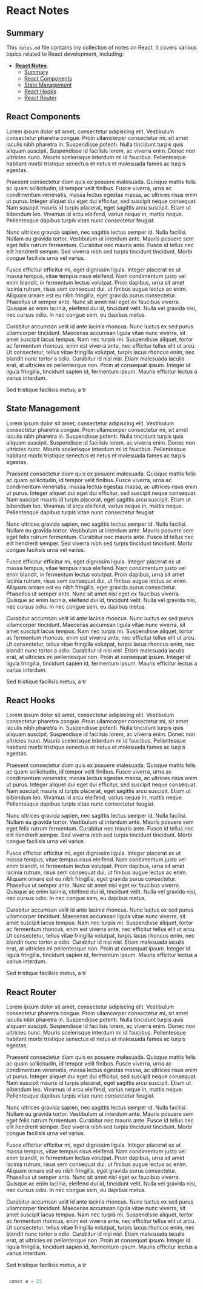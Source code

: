 # **React Notes**

## Summary

This `notes.md` file contains my collection of notes on React. It covers various topics related to React development, including:

- [**React Notes**](#react-notes)
  - [Summary](#summary)
  - [React Components](#react-components)
  - [State Management](#state-management)
  - [React Hooks](#react-hooks)
  - [React Router](#react-router)

## React Components

Lorem ipsum dolor sit amet, consectetur adipiscing elit. Vestibulum consectetur pharetra congue. Proin ullamcorper consectetur mi, sit amet iaculis nibh pharetra in. Suspendisse potenti. Nulla tincidunt turpis quis aliquam suscipit. Suspendisse id facilisis lorem, ac viverra enim. Donec non ultricies nunc. Mauris scelerisque interdum mi id faucibus. Pellentesque habitant morbi tristique senectus et netus et malesuada fames ac turpis egestas.

Praesent consectetur diam quis ex posuere malesuada. Quisque mattis felis ac quam sollicitudin, id tempor velit finibus. Fusce viverra, urna ac condimentum venenatis, massa lectus egestas massa, ac ultrices risus enim ut purus. Integer aliquet dui eget dui efficitur, sed suscipit neque consequat. Nam suscipit mauris id turpis placerat, eget sagittis arcu suscipit. Etiam ut bibendum leo. Vivamus id arcu eleifend, varius neque in, mattis neque. Pellentesque dapibus turpis vitae nunc consectetur feugiat.

Nunc ultrices gravida sapien, nec sagittis lectus semper id. Nulla facilisi. Nullam eu gravida tortor. Vestibulum ut interdum ante. Mauris posuere sem eget felis rutrum fermentum. Curabitur nec mauris ante. Fusce id tellus nec elit hendrerit semper. Sed viverra nibh sed turpis tincidunt tincidunt. Morbi congue facilisis urna vel varius.

Fusce efficitur efficitur mi, eget dignissim ligula. Integer placerat ex ut massa tempus, vitae tempus risus eleifend. Nam condimentum justo vel enim blandit, in fermentum lectus volutpat. Proin dapibus, urna sit amet lacinia rutrum, risus sem consequat dui, ut finibus augue lectus ac enim. Aliquam ornare est eu nibh fringilla, eget gravida purus consectetur. Phasellus ut semper ante. Nunc sit amet nisl eget ex faucibus viverra. Quisque ac enim lacinia, eleifend dui id, tincidunt velit. Nulla vel gravida nisi, nec cursus odio. In nec congue sem, eu dapibus metus.

Curabitur accumsan velit id ante lacinia rhoncus. Nunc luctus ex sed purus ullamcorper tincidunt. Maecenas accumsan ligula vitae nunc viverra, sit amet suscipit lacus tempus. Nam nec turpis mi. Suspendisse aliquet, tortor ac fermentum rhoncus, enim est viverra ante, nec efficitur tellus elit ut arcu. Ut consectetur, tellus vitae fringilla volutpat, turpis lacus rhoncus enim, nec blandit nunc tortor a odio. Curabitur id nisi nisl. Etiam malesuada iaculis erat, at ultricies mi pellentesque non. Proin at consequat ipsum. Integer id ligula fringilla, tincidunt sapien id, fermentum ipsum. Mauris efficitur lectus a varius interdum.

Sed tristique facilisis metus, a tr

## State Management

Lorem ipsum dolor sit amet, consectetur adipiscing elit. Vestibulum consectetur pharetra congue. Proin ullamcorper consectetur mi, sit amet iaculis nibh pharetra in. Suspendisse potenti. Nulla tincidunt turpis quis aliquam suscipit. Suspendisse id facilisis lorem, ac viverra enim. Donec non ultricies nunc. Mauris scelerisque interdum mi id faucibus. Pellentesque habitant morbi tristique senectus et netus et malesuada fames ac turpis egestas.

Praesent consectetur diam quis ex posuere malesuada. Quisque mattis felis ac quam sollicitudin, id tempor velit finibus. Fusce viverra, urna ac condimentum venenatis, massa lectus egestas massa, ac ultrices risus enim ut purus. Integer aliquet dui eget dui efficitur, sed suscipit neque consequat. Nam suscipit mauris id turpis placerat, eget sagittis arcu suscipit. Etiam ut bibendum leo. Vivamus id arcu eleifend, varius neque in, mattis neque. Pellentesque dapibus turpis vitae nunc consectetur feugiat.

Nunc ultrices gravida sapien, nec sagittis lectus semper id. Nulla facilisi. Nullam eu gravida tortor. Vestibulum ut interdum ante. Mauris posuere sem eget felis rutrum fermentum. Curabitur nec mauris ante. Fusce id tellus nec elit hendrerit semper. Sed viverra nibh sed turpis tincidunt tincidunt. Morbi congue facilisis urna vel varius.

Fusce efficitur efficitur mi, eget dignissim ligula. Integer placerat ex ut massa tempus, vitae tempus risus eleifend. Nam condimentum justo vel enim blandit, in fermentum lectus volutpat. Proin dapibus, urna sit amet lacinia rutrum, risus sem consequat dui, ut finibus augue lectus ac enim. Aliquam ornare est eu nibh fringilla, eget gravida purus consectetur. Phasellus ut semper ante. Nunc sit amet nisl eget ex faucibus viverra. Quisque ac enim lacinia, eleifend dui id, tincidunt velit. Nulla vel gravida nisi, nec cursus odio. In nec congue sem, eu dapibus metus.

Curabitur accumsan velit id ante lacinia rhoncus. Nunc luctus ex sed purus ullamcorper tincidunt. Maecenas accumsan ligula vitae nunc viverra, sit amet suscipit lacus tempus. Nam nec turpis mi. Suspendisse aliquet, tortor ac fermentum rhoncus, enim est viverra ante, nec efficitur tellus elit ut arcu. Ut consectetur, tellus vitae fringilla volutpat, turpis lacus rhoncus enim, nec blandit nunc tortor a odio. Curabitur id nisi nisl. Etiam malesuada iaculis erat, at ultricies mi pellentesque non. Proin at consequat ipsum. Integer id ligula fringilla, tincidunt sapien id, fermentum ipsum. Mauris efficitur lectus a varius interdum.

Sed tristique facilisis metus, a tr

## React Hooks

Lorem ipsum dolor sit amet, consectetur adipiscing elit. Vestibulum consectetur pharetra congue. Proin ullamcorper consectetur mi, sit amet iaculis nibh pharetra in. Suspendisse potenti. Nulla tincidunt turpis quis aliquam suscipit. Suspendisse id facilisis lorem, ac viverra enim. Donec non ultricies nunc. Mauris scelerisque interdum mi id faucibus. Pellentesque habitant morbi tristique senectus et netus et malesuada fames ac turpis egestas.

Praesent consectetur diam quis ex posuere malesuada. Quisque mattis felis ac quam sollicitudin, id tempor velit finibus. Fusce viverra, urna ac condimentum venenatis, massa lectus egestas massa, ac ultrices risus enim ut purus. Integer aliquet dui eget dui efficitur, sed suscipit neque consequat. Nam suscipit mauris id turpis placerat, eget sagittis arcu suscipit. Etiam ut bibendum leo. Vivamus id arcu eleifend, varius neque in, mattis neque. Pellentesque dapibus turpis vitae nunc consectetur feugiat.

Nunc ultrices gravida sapien, nec sagittis lectus semper id. Nulla facilisi. Nullam eu gravida tortor. Vestibulum ut interdum ante. Mauris posuere sem eget felis rutrum fermentum. Curabitur nec mauris ante. Fusce id tellus nec elit hendrerit semper. Sed viverra nibh sed turpis tincidunt tincidunt. Morbi congue facilisis urna vel varius.

Fusce efficitur efficitur mi, eget dignissim ligula. Integer placerat ex ut massa tempus, vitae tempus risus eleifend. Nam condimentum justo vel enim blandit, in fermentum lectus volutpat. Proin dapibus, urna sit amet lacinia rutrum, risus sem consequat dui, ut finibus augue lectus ac enim. Aliquam ornare est eu nibh fringilla, eget gravida purus consectetur. Phasellus ut semper ante. Nunc sit amet nisl eget ex faucibus viverra. Quisque ac enim lacinia, eleifend dui id, tincidunt velit. Nulla vel gravida nisi, nec cursus odio. In nec congue sem, eu dapibus metus.

Curabitur accumsan velit id ante lacinia rhoncus. Nunc luctus ex sed purus ullamcorper tincidunt. Maecenas accumsan ligula vitae nunc viverra, sit amet suscipit lacus tempus. Nam nec turpis mi. Suspendisse aliquet, tortor ac fermentum rhoncus, enim est viverra ante, nec efficitur tellus elit ut arcu. Ut consectetur, tellus vitae fringilla volutpat, turpis lacus rhoncus enim, nec blandit nunc tortor a odio. Curabitur id nisi nisl. Etiam malesuada iaculis erat, at ultricies mi pellentesque non. Proin at consequat ipsum. Integer id ligula fringilla, tincidunt sapien id, fermentum ipsum. Mauris efficitur lectus a varius interdum.

Sed tristique facilisis metus, a tr

## React Router

Lorem ipsum dolor sit amet, consectetur adipiscing elit. Vestibulum consectetur pharetra congue. Proin ullamcorper consectetur mi, sit amet iaculis nibh pharetra in. Suspendisse potenti. Nulla tincidunt turpis quis aliquam suscipit. Suspendisse id facilisis lorem, ac viverra enim. Donec non ultricies nunc. Mauris scelerisque interdum mi id faucibus. Pellentesque habitant morbi tristique senectus et netus et malesuada fames ac turpis egestas.

Praesent consectetur diam quis ex posuere malesuada. Quisque mattis felis ac quam sollicitudin, id tempor velit finibus. Fusce viverra, urna ac condimentum venenatis, massa lectus egestas massa, ac ultrices risus enim ut purus. Integer aliquet dui eget dui efficitur, sed suscipit neque consequat. Nam suscipit mauris id turpis placerat, eget sagittis arcu suscipit. Etiam ut bibendum leo. Vivamus id arcu eleifend, varius neque in, mattis neque. Pellentesque dapibus turpis vitae nunc consectetur feugiat.

Nunc ultrices gravida sapien, nec sagittis lectus semper id. Nulla facilisi. Nullam eu gravida tortor. Vestibulum ut interdum ante. Mauris posuere sem eget felis rutrum fermentum. Curabitur nec mauris ante. Fusce id tellus nec elit hendrerit semper. Sed viverra nibh sed turpis tincidunt tincidunt. Morbi congue facilisis urna vel varius.

Fusce efficitur efficitur mi, eget dignissim ligula. Integer placerat ex ut massa tempus, vitae tempus risus eleifend. Nam condimentum justo vel enim blandit, in fermentum lectus volutpat. Proin dapibus, urna sit amet lacinia rutrum, risus sem consequat dui, ut finibus augue lectus ac enim. Aliquam ornare est eu nibh fringilla, eget gravida purus consectetur. Phasellus ut semper ante. Nunc sit amet nisl eget ex faucibus viverra. Quisque ac enim lacinia, eleifend dui id, tincidunt velit. Nulla vel gravida nisi, nec cursus odio. In nec congue sem, eu dapibus metus.

Curabitur accumsan velit id ante lacinia rhoncus. Nunc luctus ex sed purus ullamcorper tincidunt. Maecenas accumsan ligula vitae nunc viverra, sit amet suscipit lacus tempus. Nam nec turpis mi. Suspendisse aliquet, tortor ac fermentum rhoncus, enim est viverra ante, nec efficitur tellus elit ut arcu. Ut consectetur, tellus vitae fringilla volutpat, turpis lacus rhoncus enim, nec blandit nunc tortor a odio. Curabitur id nisi nisl. Etiam malesuada iaculis erat, at ultricies mi pellentesque non. Proin at consequat ipsum. Integer id ligula fringilla, tincidunt sapien id, fermentum ipsum. Mauris efficitur lectus a varius interdum.

Sed tristique facilisis metus, a tr

```python

 const a = 23

```
